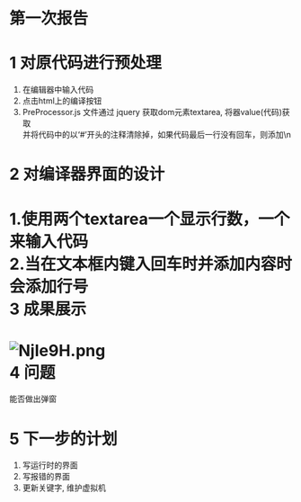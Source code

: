 第一次报告
===
1 对原代码进行预处理
===
1. 在编辑器中输入代码     
2. 点击html上的编译按钮     
3. PreProcessor.js 文件通过 jquery 获取dom元素textarea, 将器value(代码)获取    
并将代码中的以‘#’开头的注释清除掉，如果代码最后一行没有回车，则添加\n   

2 对编译器界面的设计  
===
1.使用两个textarea一个显示行数，一个来输入代码     
2.当在文本框内键入回车时并添加内容时会添加行号      
3 成果展示   
===
![NjIe9H.png](https://s1.ax1x.com/2020/07/03/NjIe9H.png)     
4 问题 
===
能否做出弹窗  

5 下一步的计划   
===
1. 写运行时的界面     
2. 写报错的界面     
3. 更新关键字, 维护虚拟机    

